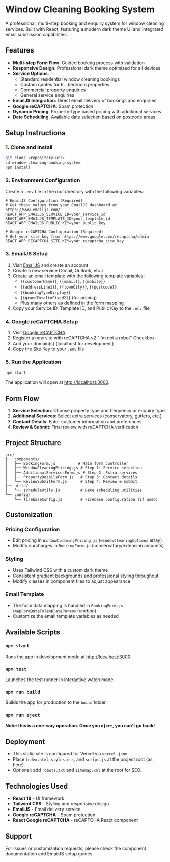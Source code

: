 # Window Cleaning Booking System

A professional, multi-step booking and enquiry system for window cleaning services. Built with React, featuring a modern dark theme UI and integrated email submission capabilities.

## Features

- **Multi-step Form Flow**: Guided booking process with validation
- **Responsive Design**: Professional dark theme optimized for all devices
- **Service Options**: 
  - Standard residential window cleaning bookings
  - Custom quotes for 6+ bedroom properties
  - Commercial property enquiries
  - General service enquiries
- **EmailJS Integration**: Direct email delivery of bookings and enquiries
- **Google reCAPTCHA**: Spam protection
- **Dynamic Pricing**: Property-type based pricing with additional services
- **Date Scheduling**: Available date selection based on postcode areas

## Setup Instructions

### 1. Clone and Install

```bash
git clone <repository-url>
cd window-cleaning-booking-system
npm install
```

### 2. Environment Configuration

Create a `.env` file in the root directory with the following variables:

```env
# EmailJS Configuration (Required)
# Get these values from your EmailJS dashboard at https://www.emailjs.com/
REACT_APP_EMAILJS_SERVICE_ID=your_service_id
REACT_APP_EMAILJS_TEMPLATE_ID=your_template_id
REACT_APP_EMAILJS_PUBLIC_KEY=your_public_key

# Google reCAPTCHA Configuration (Required)
# Get your site key from https://www.google.com/recaptcha/admin
REACT_APP_RECAPTCHA_SITE_KEY=your_recaptcha_site_key
```

### 3. EmailJS Setup

1. Visit [EmailJS](https://www.emailjs.com/) and create an account
2. Create a new service (Gmail, Outlook, etc.)
3. Create an email template with the following template variables:
   - `{{customerName}}`, `{{email}}`, `{{mobile}}`
   - `{{addressLine1}}`, `{{townCity}}`, `{{postcode}}`
   - `{{bookingTypeDisplay}}`
   - `{{grandTotaltoFixed2}}` (for pricing)
   - Plus many others as defined in the form mapping
4. Copy your Service ID, Template ID, and Public Key to the `.env` file

### 4. Google reCAPTCHA Setup

1. Visit [Google reCAPTCHA](https://www.google.com/recaptcha/admin)
2. Register a new site with reCAPTCHA v2 "I'm not a robot" Checkbox
3. Add your domain(s) (localhost for development)
4. Copy the Site Key to your `.env` file

### 5. Run the Application

```bash
npm start
```

The application will open at [http://localhost:3000](http://localhost:3000).

## Form Flow

1. **Service Selection**: Choose property type and frequency or enquiry type
2. **Additional Services**: Select extra services (conservatory, gutters, etc.)
3. **Contact Details**: Enter customer information and preferences
4. **Review & Submit**: Final review with reCAPTCHA verification

## Project Structure

```
src/
├── components/
│   ├── BookingForm.js          # Main form controller
│   ├── WindowCleaningPricing.js # Step 1: Service selection
│   ├── AdditionalServicesForm.js # Step 2: Extra services
│   ├── PropertyDetailsForm.js   # Step 3: Contact details
│   └── ReviewSubmitForm.js      # Step 4: Review & submit
├── utils/
│   └── scheduleUtils.js         # Date scheduling utilities
└── config/
    └── firebaseConfig.js        # Firebase configuration (if used)
```

## Customization

### Pricing Configuration
- Edit pricing in `WindowCleaningPricing.js` (`windowCleaningOptions` array)
- Modify surcharges in `BookingForm.js` (conservatory/extension amounts)

### Styling
- Uses Tailwind CSS with a custom dark theme
- Consistent gradient backgrounds and professional styling throughout
- Modify classes in component files to adjust appearance

### Email Template
- The form data mapping is handled in `BookingForm.js` (`mapFormDataToTemplateParams` function)
- Customize the email template variables as needed

## Available Scripts

### `npm start`
Runs the app in development mode at [http://localhost:3000](http://localhost:3000).

### `npm test`
Launches the test runner in interactive watch mode.

### `npm run build`
Builds the app for production to the `build` folder.

### `npm run eject`
**Note: this is a one-way operation. Once you `eject`, you can't go back!**

## Deployment

- This static site is configured for Vercel via `vercel.json`.
- Place `index.html`, `styles.css`, and `script.js` at the project root (as here).
- Optional: add `robots.txt` and `sitemap.xml` at the root for SEO.

## Technologies Used

- **React 18** - UI framework
- **Tailwind CSS** - Styling and responsive design
- **EmailJS** - Email delivery service
- **Google reCAPTCHA** - Spam protection
- **React Google reCAPTCHA** - reCAPTCHA React component

## Support

For issues or customization requests, please check the component documentation and EmailJS setup guides.
